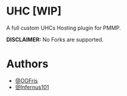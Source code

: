 # UHC [WIP]
A full custom UHCs Hosting plugin for PMMP.

**DISCLAIMER:** No Forks are supported.

# Authors
- [@OGFris](https://twitter.com/OGFris)
- [@Infernus101](https://twitter.com/Infernus101)
